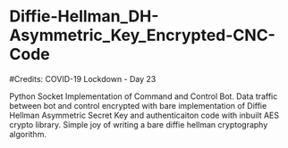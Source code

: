# Diffie-Hellman_DH-Asymmetric_Key_Encrypted-CNC-Code

#Credits: COVID-19 Lockdown - Day 23

Python Socket Implementation of Command and Control Bot.
Data traffic between bot and control encrypted with bare implementation of Diffie Hellman Asymmetric Secret Key and 
authenticaiton code with inbuilt AES crypto library.
Simple joy of writing a bare diffie hellman cryptography algorithm.
